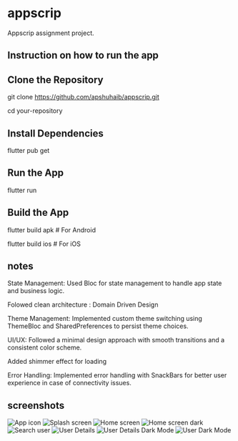 # appscrip

Appscrip assignment project.

## Instruction on how to run the app

## Clone the Repository
git clone https://github.com/apshuhaib/appscrip.git

cd your-repository

## Install Dependencies
flutter pub get

## Run the App
flutter run

## Build the App
flutter build apk   # For Android

flutter build ios   # For iOS

## notes
State Management: Used Bloc for state management to handle app state and business logic.

Folowed clean architecture : Domain Driven Design  

Theme Management: Implemented custom theme switching using ThemeBloc and SharedPreferences to persist theme choices.

UI/UX: Followed a minimal design approach with smooth transitions and a consistent color scheme.

Added shimmer effect for loading

Error Handling: Implemented error handling with SnackBars for better user experience in case of connectivity issues.

## screenshots
![App icon](assets/images/app_icon.jpeg)
![Splash screen](assets/images/splash_screen.jpeg)
![Home screen](assets/images/home_screen-lightmode.jpeg)
![Home screen dark](assets/images/users_dark_mode.jpeg)
![Search user](assets/images/search_user.jpeg)
![User Details](assets/images/user_details.jpeg)
![User Details Dark Mode](assets/images/user_details_darkmode.jpeg)
![User Dark Mode](assets/images/users_darkmode.jpeg)
